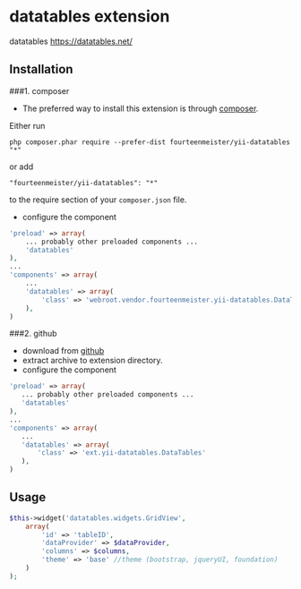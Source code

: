 datatables extension
================
datatables
https://datatables.net/

Installation
------------

###1. composer

 * The preferred way to install this extension is through [composer](http://getcomposer.org/download/).

 Either run

 ```
 php composer.phar require --prefer-dist fourteenmeister/yii-datatables "*"
 ```

 or add

 ```
 "fourteenmeister/yii-datatables": "*"
 ```

 to the require section of your `composer.json` file.
 
 * configure the component

 ```php
 'preload' => array(
     ... probably other preloaded components ...
     'datatables'
 ),
 ...
 'components' => array(
     ...
     'datatables' => array(
         'class' => 'webroot.vendor.fourteenmeister.yii-datatables.DataTables', //webroot is it alias => dirname(__FILE__) . DIRECTORY_SEPARATOR . '..\..',
     ),
 )
 ```

###2. github

* download from [github](https://github.com/fourteenmeister/yii-datatables/archive/master.zip)
* extract archive to extension directory.
* configure the component
```php
'preload' => array(
   ... probably other preloaded components ...
   'datatables'
),
...
'components' => array(
   ...
   'datatables' => array(
       'class' => 'ext.yii-datatables.DataTables'
   ),
)
```

Usage
-----

```php
$this->widget('datatables.widgets.GridView',
    array(
        'id' => 'tableID',
        'dataProvider' => $dataProvider,
        'columns' => $columns,
        'theme' => 'base' //theme (bootstrap, jqueryUI, foundation)
    )
);
```